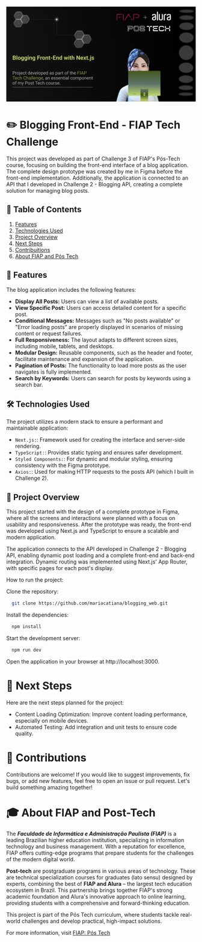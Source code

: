 ![Thumbnail](https://github.com/mariacatiana/imagens/blob/7d670369ca5ee10b106af48d3b14191766b38a6b/Thumbnail%20Blogging%20Front-End.png)


# ✏️ Blogging Front-End - FIAP Tech Challenge

This project was developed as part of Challenge 3 of FIAP's Pós-Tech course, focusing on building the front-end interface of a blog application. The complete design prototype was created by me in Figma before the front-end implementation. Additionally, the application is connected to an API that I developed in Challenge 2 - Blogging API, creating a complete solution for managing blog posts.

## 📖 Table of Contents
1. [Features](#Features)
2. [Technologies Used](#Technologies)
3. [Project Overview](#Overview)
4. [Next Steps](#Next_steps)
5. [Contribuitions](#Contribuitions)
6. [About FIAP and Pós Tech](#Fiap)


## 🔨 Features 

The blog application includes the following features:

- **Display All Posts:** Users can view a list of available posts.
- **View Specific Post:** Users can access detailed content for a specific post.
- **Conditional Messages:** Messages such as "No posts available" or "Error loading posts" are properly displayed in scenarios of missing content or request failures.
- **Full Responsiveness:** The layout adapts to different screen sizes, including mobile, tablets, and desktops.
- **Modular Design:** Reusable components, such as the header and footer, facilitate maintenance and expansion of the application.
- **Pagination of Posts:** The functionality to load more posts as the user navigates is fully implemented.
- **Search by Keywords:** Users can search for posts by keywords using a search bar.


## 🛠️ Technologies Used

The project utilizes a modern stack to ensure a performant and maintainable application:

- `Next.js:`: Framework used for creating the interface and server-side rendering.
- `TypeScript:`: Provides static typing and ensures safer development.
- `Styled Components:`: For dynamic and modular styling, ensuring consistency with the Figma prototype.
- `Axios:`: Used for making HTTP requests to the posts API (which I built in Challenge 2).  

## 👀 Project Overview

This project started with the design of a complete prototype in Figma, where all the screens and interactions were planned with a focus on usability and responsiveness. After the prototype was ready, the front-end was developed using Next.js and TypeScript to ensure a scalable and modern application.

The application connects to the API developed in Challenge 2 - Blogging API, enabling dynamic post loading and a complete front-end and back-end integration. Dynamic routing was implemented using Next.js' App Router, with specific pages for each post's display.

How to run the project:

Clone the repository:

```bash
  git clone https://github.com/mariacatiana/blogging_web.git
```
Install the dependencies:

```bash
  npm install
```

Start the development server:

```bash
  npm run dev
```
Open the application in your browser at http://localhost:3000.

# 🔮 Next Steps

Here are the next steps planned for the project:

- Content Loading Optimization: Improve content loading performance, especially on mobile devices.
- Automated Testing: Add integration and unit tests to ensure code quality.

# 🤝 Contributions

Contributions are welcome! If you would like to suggest improvements, fix bugs, or add new features, feel free to open an issue or pull request. Let's build something amazing together!

# 🎓 About FIAP and Post-Tech

The ***Faculdade de Informática e Administração Paulista (FIAP)*** is a leading Brazilian higher education institution, specializing in information technology and business management. With a reputation for excellence, FIAP offers cutting-edge programs that prepare students for the challenges of the modern digital world.

**Post-tech** are postgraduate programs in various areas of technology. These are technical specialization courses for graduates (lato sensu) designed by experts, combining the best of **FIAP and Alura** – the largest tech education ecosystem in Brazil. This partnership brings together FIAP's strong academic foundation and Alura's innovative approach to online learning, providing students with a comprehensive and forward-thinking education.

This project is part of the Pós Tech curriculum, where students tackle real-world challenges and develop practical, high-impact solutions.

For more information, visit [FIAP: Pós Tech](https://postech.fiap.com.br/)